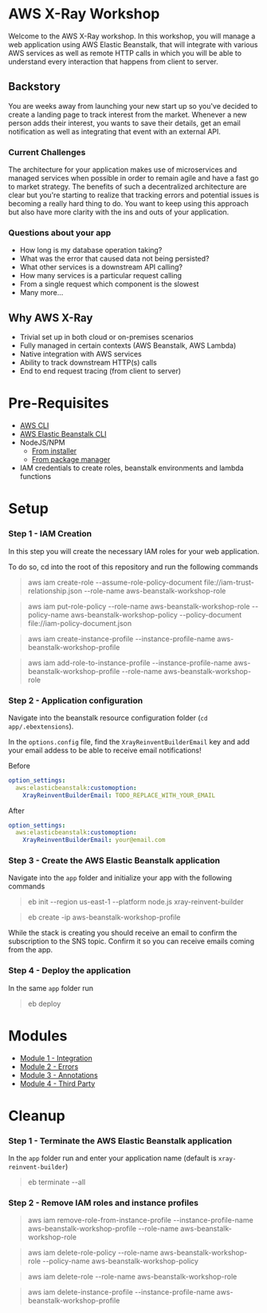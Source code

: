 # AWS X-Ray Workshop
Welcome to the AWS X-Ray workshop. In this workshop, you will manage a web application using AWS Elastic Beanstalk, that will integrate with various AWS services as well as remote HTTP calls in which you will be able to understand every interaction that happens from client to server.

## Backstory
You are weeks away from launching your new start up so you've decided to create a landing page to track interest from the market. Whenever a new person adds their interest, you wants to save their details, get an email notification
as well as integrating that event with an external API.

### Current Challenges
The architecture for your application makes use of microservices and managed services when possible in order to remain agile and have a fast go to market strategy. The benefits of such a decentralized architecture are clear but you're starting to realize that tracking errors and potential issues is becoming a really hard thing to do.
You want to keep using this approach but also have more clarity with the ins and outs of your application.

### Questions about your app
* How long is my database operation taking?
* What was the error that caused data not being persisted?
* What other services is a downstream API calling?
* How many services is a particular request calling
* From a single request which component is the slowest
* Many more...

## Why AWS X-Ray
* Trivial set up in both cloud or on-premises scenarios
* Fully managed in certain contexts (AWS Beanstalk, AWS Lambda)
* Native integration with AWS services
* Ability to track downstream HTTP(s) calls
* End to end request tracing (from client to server)

# Pre-Requisites
* [AWS CLI](https://docs.aws.amazon.com/cli/latest/userguide/installing.html)
* [AWS Elastic Beanstalk CLI](https://docs.aws.amazon.com/elasticbeanstalk/latest/dg/eb-cli3-install.html)
* NodeJS/NPM
    * [From installer](https://nodejs.org/en/download/)
    * [From package manager](https://nodejs.org/en/download/package-manager/)
* IAM credentials to create roles, beanstalk environments and lambda functions

# Setup

### Step 1 - IAM Creation
In this step you will create the necessary IAM roles for your web application.

To do so, cd into the root of this repository and run the following commands

> aws iam create-role --assume-role-policy-document file://iam-trust-relationship.json --role-name aws-beanstalk-workshop-role

>aws iam put-role-policy --role-name aws-beanstalk-workshop-role --policy-name aws-beanstalk-workshop-policy --policy-document file://iam-policy-document.json

>aws iam create-instance-profile --instance-profile-name aws-beanstalk-workshop-profile

>aws iam add-role-to-instance-profile --instance-profile-name aws-beanstalk-workshop-profile --role-name aws-beanstalk-workshop-role

### Step 2 - Application configuration
Navigate into the beanstalk resource configuration folder (`cd app/.ebextensions`).

In the `options.config` file, find the `XrayReinventBuilderEmail` key and add your email addess to be able to receive email notifications!

Before

```yaml
option_settings:
  aws:elasticbeanstalk:customoption:
    XrayReinventBuilderEmail: TODO_REPLACE_WITH_YOUR_EMAIL
```

After

```yaml
option_settings:
  aws:elasticbeanstalk:customoption:
    XrayReinventBuilderEmail: your@email.com
```

### Step 3 - Create the AWS Elastic Beanstalk application
Navigate into the `app` folder and initialize your app with the following commands

>eb init --region us-east-1 --platform node.js xray-reinvent-builder

>eb create -ip aws-beanstalk-workshop-profile

While the stack is creating you should receive an email to confirm the subscription to the SNS topic. Confirm it so you can receive emails coming from the app.

### Step 4 - Deploy the application
In the same `app` folder run

>eb deploy

# Modules

* [Module 1 - Integration](modules/module-1.md)
* [Module 2 - Errors](modules/module-2.md)
* [Module 3 - Annotations](modules/module-3.md)
* [Module 4 - Third Party](modules/module-4.md)

# Cleanup

### Step 1 - Terminate the AWS Elastic Beanstalk application

In the `app` folder run and enter your application name (default is `xray-reinvent-builder`)

>eb terminate --all

### Step 2 - Remove IAM roles and instance profiles

>aws iam remove-role-from-instance-profile --instance-profile-name aws-beanstalk-workshop-profile --role-name aws-beanstalk-workshop-role

>aws iam delete-role-policy --role-name aws-beanstalk-workshop-role --policy-name aws-beanstalk-workshop-policy

>aws iam delete-role --role-name aws-beanstalk-workshop-role

>aws iam delete-instance-profile --instance-profile-name aws-beanstalk-workshop-profile
